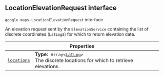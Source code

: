 
<h2 id="LocationElevationRequest">LocationElevationRequest interface</h2>
<p>
<code><span itemprop="path">google.maps</span>.<span itemprop="name">LocationElevationRequest</span></code>
interface
</p>
<p>An elevation request sent by the <code>ElevationService</code> containing the list of discrete coordinates (<code>LatLng</code>s) for which to return elevation data.</p>
<div class="devsite-table-wrapper"><table class="properties responsive" summary="interface LocationElevationRequest - Properties">
<thead>
<tr><th colspan="2">Properties</th>
</tr></thead>
<tbody>
<tr id="LocationElevationRequest.locations">
<td itemprop="property"><code><a class="secret-link" href="#LocationElevationRequest.locations"><span>locations</span></a></code></td>
<td><div><strong>Type:</strong>&nbsp; <code>Array&lt;<a href="LatLng.md">LatLng</a>&gt;</code></div>
<div class="desc">The discrete locations for which to retrieve elevations.</div></td>
</tr>
</tbody>
</table></div>
